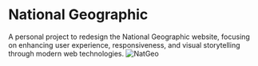 # National Geographic
A personal project to redesign the National Geographic website, focusing on enhancing user experience, responsiveness, and visual storytelling through modern web technologies.
![NatGeo](https://github.com/user-attachments/assets/ea2b46aa-9917-40e8-b3ee-cf7f0e07e988)